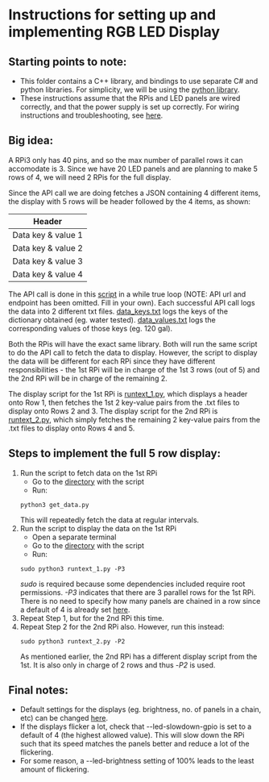 # Instructions for setting up and implementing RGB LED Display


## Starting points to note:
-   This folder contains a C++ library, and bindings to use separate C# and python libraries. For simplicity, we will be using the [python library](rgb-led-display-library/bindings/python).
-   These instructions assume that the RPis and LED panels are wired correctly, and that the power supply is set up correctly. For wiring instructions and troubleshooting, see [here](rgb-led-display-library/wiring.md).


## Big idea:
A RPi3 only has 40 pins, and so the max number of parallel rows it can accomodate is 3. Since we have 20 LED panels and are planning to make 5 rows of 4, we will need 2 RPis for the full display.

Since the API call we are doing fetches a JSON containing 4 different items, the display with 5 rows will be header followed by the 4 items, as shown:

|Header|
| ------------- |
|Data key & value 1|
|Data key & value 2|
|Data key & value 3|
|Data key & value 4|

The API call is done in this [script](rgb-led-display-library/bindings/python/samples/data-files/get_data.py) in a while true loop (NOTE: API url and endpoint has been omitted. Fill in your own). Each successful API call logs the data into 2 different txt files. [data_keys.txt](rgb-led-display-library/bindings/python/samples/data-files/data_keys.txt) logs the keys of the dictionary obtained (eg. water tested). [data_values.txt](rgb-led-display-library/bindings/python/samples/data-files/data_values.txt) logs the corresponding values of those keys (eg. 120 gal).

Both the RPis will have the exact same library. Both will run the same script to do the API call to fetch the data to display. However, the script to display the data will be different for each RPi since they have different responsibilities - the 1st RPi will be in charge of the 1st 3 rows (out of 5) and the 2nd RPi will be in charge of the remaining 2.

The display script for the 1st RPi is [runtext_1.py](rgb-led-display-library/bindings/python/samples/runtext_1.py), which displays a header onto Row 1, then fetches the 1st 2 key-value pairs from the .txt files to display onto Rows 2 and 3. The display script for the 2nd RPi is [runtext_2.py](rgb-led-display-library/bindings/python/samples/runtext_2.py), which simply fetches the remaining 2 key-value pairs from the .txt files to display onto Rows 4 and 5.


## Steps to implement the full 5 row display:
1.  Run the script to fetch data on the 1st RPi
    -   Go to the [directory](rgb-led-display-library/bindings/python/samples/data-files) with the script
    -   Run:
    ```
    python3 get_data.py
    ```
    This will repeatedly fetch the data at regular intervals.
2.  Run the script to display the data on the 1st RPi
    -   Open a separate terminal
    -   Go to the [directory](rgb-led-display-library/bindings/python/samples) with the script
    -   Run:
    ```
    sudo python3 runtext_1.py -P3
    ```
    _sudo_ is required because some dependencies included require root permissions. _-P3_ indicates that there are 3 parallel rows for the 1st RPi. There is no need to specify how many panels are chained in a row since a default of 4 is already set [here](rgb-led-display-library/bindings/python/samples/samplebase.py).
3.  Repeat Step 1, but for the 2nd RPi this time.
4.  Repeat Step 2 for the 2nd RPi also. However, run this instead:
    ```
    sudo python3 runtext_2.py -P2
    ```
    As mentioned earlier, the 2nd RPi has a different display script from the 1st. It is also only in charge of 2 rows and thus -_P2_ is used.


## Final notes:
-   Default settings for the displays (eg. brightness, no. of panels in a chain, etc) can be changed [here](rgb-led-display-library/bindings/python/samples/samplebase.py).
-   If the displays flicker a lot, check that --led-slowdown-gpio is set to a default of 4 (the highest allowed value). This will slow down the RPi such that its speed matches the panels better and reduce a lot of the flickering.
-   For some reason, a --led-brightness setting of 100% leads to the least amount of flickering.

